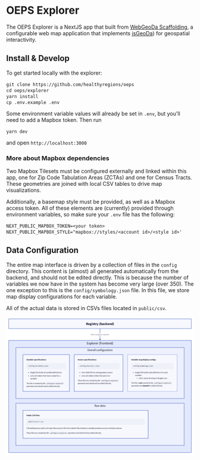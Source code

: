 # OEPS Explorer

The OEPS Explorer is a NextJS app that built from [WebGeoDa Scaffolding](https://docs.webgeoda.org/), a configurable web map application that implements [jsGeoDa](https://jsgeoda.libgeoda.org/)) for geospatial interactivity.

## Install & Develop

To get started locally with the explorer:

```
git clone https://github.com/healthyregions/oeps
cd oeps/explorer
yarn install
cp .env.example .env
```

Some environment variable values will already be set in `.env`, but you'll need to add a Mapbox token. Then run

```
yarn dev
```

and open `http://localhost:3000`

### More about Mapbox dependencies

Two Mapbox Tilesets must be configured externally and linked within this app, one for Zip Code Tabulation Areas (ZCTAs) and one for Census Tracts. These geometries are joined with local CSV tables to drive map visualizations.

Additionally, a basemap style must be provided, as well as a Mapbox access token. All of these elements are (currently) provided through environment variables, so make sure your `.env` file has the following:

```
NEXT_PUBLIC_MAPBOX_TOKEN=<your token>
NEXT_PUBLIC_MAPBOX_STYLE="mapbox://styles/<account id>/<style id>'
```

## Data Configuration

The entire map interface is driven by a collection of files in the `config` directory. This content is (almost) all generated automatically from the backend, and should not be edited directly. This is because the number of variables we now have in the system has become very large (over 350). The one exception to this is the `config/symbology.json` file. In this file, we store map display configurations for each variable.

All of the actual data is stored in CSVs files located in `public/csv`.

![breakdown of config content](./img/explorer-build-process.png)